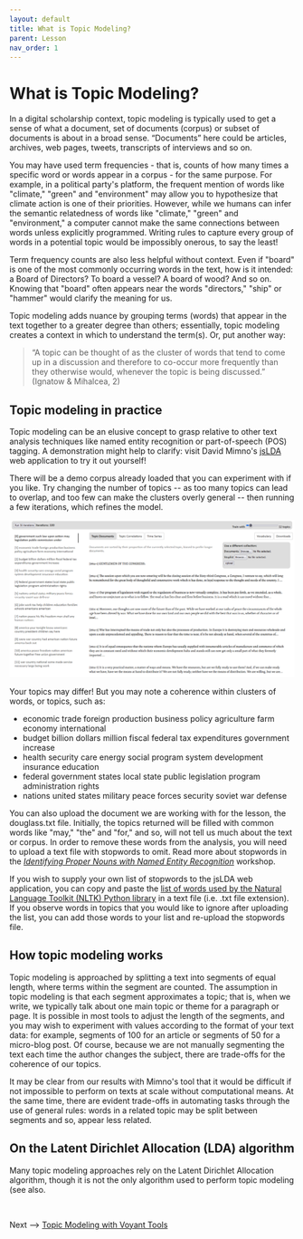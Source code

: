 ```yaml
---
layout: default
title: What is Topic Modeling?
parent: Lesson
nav_order: 1
---
```


# What is Topic Modeling?

In a digital scholarship context, topic modeling is typically used to get a sense of what a document, set of documents (corpus) or subset of documents is about in a broad sense. “Documents” here could be articles, archives, web pages, tweets, transcripts of interviews and so on. 

You may have used term frequencies - that is, counts of how many times a specific word or words appear in a corpus - for the same purpose. For example, in a political party's platform, the frequent mention of words like "climate," "green" and "environment" may allow you to hypothesize that climate action is one of their priorities. However, while we humans can infer the semantic relatedness of words like "climate," "green" and "environment," a computer cannot make the same connections between words unless explicitly programmed. Writing rules to capture every group of words in a potential topic would be impossibly onerous, to say the least! 

Term frequency counts are also less helpful without context. Even if "board" is one of the most commonly occurring words in the text, how is it intended: a Board of Directors? To board a vessel? A board of wood? And so on. Knowing that "board" often appears near the words "directors," "ship" or "hammer" would clarify the meaning for us. 

Topic modeling adds nuance by grouping terms (words) that appear in the text together to a greater degree than others; essentially, topic modeling creates a context in which to understand the term(s). Or, put another way:

> “A topic can be thought of as the cluster of words that tend to come up in a discussion and therefore to co-occur more frequently than they otherwise would, whenever the topic is being discussed.” (Ignatow & Mihalcea, 2)

## Topic modeling in practice

Topic modeling can be an elusive concept to grasp relative to other text analysis techniques like named entity recognition or part-of-speech (POS) tagging. A demonstration might help to clarify: visit David Mimno's [jsLDA](https://mimno.infosci.cornell.edu/jsLDA/jslda.html) web application to try it out yourself!

There will be a demo corpus already loaded that you can experiment with if you like. Try changing the number of topics -- as too many topics can lead to overlap, and too few can make the clusters overly general -- then running a few iterations, which refines the model.

![Screenshot of Mimno's jsLDA interface with topics as described in the next paragraph](assets/img/mimno-eg.png)

Your topics may differ! But you may note a coherence within clusters of words, or topics, such as:
* economic trade foreign production business policy agriculture farm economy international
* budget billion dollars million fiscal federal tax expenditures government increase
* health security care energy social program system development insurance education
* federal government states local state public legislation program administration rights
* nations united states military peace forces security soviet war defense

You can also upload the document we are working with for the lesson, the douglass.txt file. Initially, the topics returned will be filled with common words like "may," "the" and "for," and so, will not tell us much about the text or corpus. In order to remove these words from the analysis, you will need to upload a text file with stopwords to omit. Read more about stopwords in the [*Identifying Proper Nouns with Named Entity Recognition*](https://scds.github.io/text-analysis-2/ner.html#stop-word-removal) workshop.

If you wish to supply your own list of stopwords to the jsLDA web application, you can copy and paste the [list of words used by the Natural Language Toolkit (NLTK) Python library](https://gist.github.com/sebleier/554280) in a text file (i.e. .txt file extension). If you observe words in topics that you would like to ignore after uploading the list, you can add those words to your list and re-upload the stopwords file.

## How topic modeling works

Topic modeling is approached by splitting a text into segments of equal length, where terms within the segment are counted. The assumption in topic modeling is that each segment approximates a topic; that is, when we write, we typically talk about one main topic or theme for a paragraph or page. It is possible in most tools to adjust the length of the segments, and you may wish to experiment with values according to the format of your text data: for example, segments of 100 for an article or segments of 50 for a micro-blog post. Of course, because we are not manually segmenting the text each time the author changes the subject, there are trade-offs for the coherence of our topics. 

<!--https://nlp.stanford.edu/courses/cs224n/2007/fp/adarve-kwong-speriosu.pdf-->

It may be clear from our results with Mimno's tool that it would be difficult if not impossible to perform on texts at scale without computational means. At the same time, there are evident trade-offs in automating tasks through the use of general rules: words in a related topic may be split between segments and so, appear less related.

## On the Latent Dirichlet Allocation (LDA) algorithm

Many topic modeling approaches rely on the Latent Dirichlet Allocation algorithm, though it is not the only algorithm used to perform topic modeling (see also.



<br />

Next --> [Topic Modeling with Voyant Tools](tmv.html)
